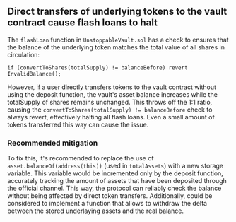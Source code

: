 ## Direct transfers of underlying tokens to the vault contract cause flash loans to halt

The `flashLoan` function in `UnstoppableVault.sol` has a check to ensures that the balance of the underlying token matches the total value of all shares in circulation:

```
if (convertToShares(totalSupply) != balanceBefore) revert InvalidBalance();
```

However, if a user directly transfers tokens to the vault contract without using the deposit function, the vault's asset balance increases while the totalSupply of shares remains unchanged. This throws off the 1:1 ratio, causing the `convertToShares(totalSupply) != balanceBefore` check to always revert, effectively halting all flash loans. Even a small amount of tokens transferred this way can cause the issue.

### Recommended mitigation

To fix this, it's recommended to replace the use of `asset.balanceOf(address(this))` (used in `totalAssets`) with a new storage variable. This variable would be incremented only by the deposit function, accurately tracking the amount of assets that have been deposited through the official channel. This way, the protocol can reliably check the balance without being affected by direct token transfers.
Additionally, could be considered to implement a function that allows to withdraw the delta between the stored underlaying assets and the real balance. 